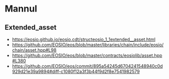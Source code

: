 # Mannul

## Extended_asset
- https://eosio.github.io/eosio.cdt/structeosio_1_1extended__asset.html
- https://github.com/EOSIO/eos/blob/master/libraries/chain/include/eosio/chain/asset.hpp#L98
- https://github.com/EOSIO/eos/blob/master/contracts/eosiolib/asset.hpp#L380
- https://github.com/EOSIO/eos/commit/895a54245d6704241548940c0d929d21e39a9894#diff-c1080f12a3f3b44f9d2f8e7541982579